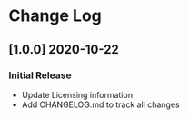 # Change Log

## [1.0.0] 2020-10-22
### Initial Release

- Update Licensing information
- Add CHANGELOG.md to track all changes
